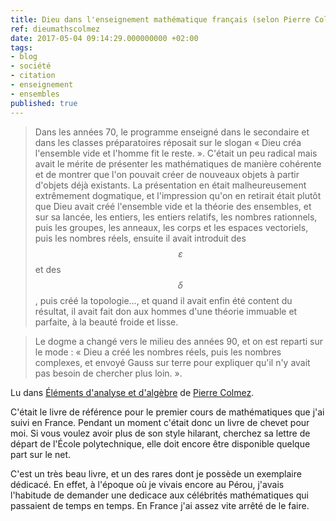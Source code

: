 ```yaml
---
title: Dieu dans l'enseignement mathématique français (selon Pierre Colmez)
ref: dieumathscolmez
date: 2017-05-04 09:14:29.000000000 +02:00
tags:
- blog
- société
- citation
- enseignement
- ensembles
published: true
---
```


> Dans les années 70, le programme enseigné dans le secondaire et dans les classes préparatoires réposait sur le slogan « Dieu créa l'ensemble vide et l'homme fit le reste. ». C'était un peu radical mais avait le mérite de présenter les mathématiques de manière cohérente et de montrer que l'on pouvait créer de nouveaux objets à partir d'objets déjà existants. La présentation en était malheureusement extrêmement dogmatique, et l'impression qu'on en retirait était plutôt que Dieu avait créé l'ensemble vide et la théorie des ensembles, et sur sa lancée, les entiers, les entiers relatifs, les nombres rationnels, puis les groupes, les anneaux, les corps et les espaces vectoriels, puis les nombres réels, ensuite il avait introduit des $$ε$$ et des $$δ$$, puis créé la topologie…, et quand il avait enfin été content du résultat, il avait fait don aux hommes d'une théorie immuable et parfaite, à la beauté froide et lisse.

> Le dogme a changé vers le milieu des années 90, et on est reparti sur le mode : « Dieu a créé les nombres réels, puis les nombres complexes, et envoyé Gauss sur terre pour expliquer qu'il n'y avait pas besoin de chercher plus loin. ».

Lu dans [Éléments d'analyse et d'algèbre](http://www.editions.polytechnique.fr/?afficherfiche=168) de [Pierre Colmez](https://webusers.imj-prg.fr/~pierre.colmez/).

C'était le livre de référence pour le premier cours de mathématiques que j'ai suivi en France. Pendant un moment c'était donc un livre de chevet pour moi. Si vous voulez avoir plus de son style hilarant, cherchez sa lettre de départ de l'École polytechnique, elle doit encore être disponible quelque part sur le net.

C'est un très beau livre, et un des rares dont je possède un exemplaire dédicacé. En effet, à l'époque où je vivais encore au Pérou, j'avais l'habitude de demander une dedicace aux célébrités mathématiques qui passaient de temps en temps. En France j'ai assez vite arrêté de le faire.
